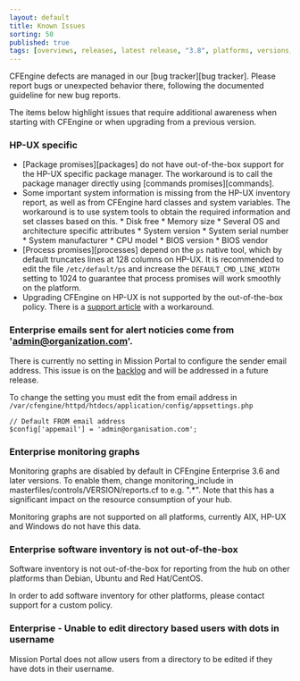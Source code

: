 ```yaml
---
layout: default
title: Known Issues
sorting: 50
published: true
tags: [overviews, releases, latest release, "3.8", platforms, versions, known issues]
---
```


CFEngine defects are managed in our [bug tracker][bug tracker]. Please report
bugs or unexpected behavior there, following the documented guideline for new
bug reports.

The items below highlight issues that require additional awareness when starting
with CFEngine or when upgrading from a previous version.

### HP-UX specific

* [Package promises][packages] do not have out-of-the-box support for the HP-UX
  specific package manager. The workaround is to call the package manager
  directly using [commands promises][commands].
* Some important system information is missing from the HP-UX inventory report,
  as well as from CFEngine hard classes and system variables. The workaround is
  to use system tools to obtain the required information and set classes based
  on this.
        * Disk free
        * Memory size
        * Several OS and architecture specific attributes
                * System version
                * System serial number
                * System manufacturer
                * CPU model
                * BIOS version
                * BIOS vendor
* [Process promises][processes] depend on the `ps` native tool, which by
  default truncates lines at 128 columns on HP-UX. It is recommended to edit
  the file `/etc/default/ps` and increase the `DEFAULT_CMD_LINE_WIDTH` setting
  to 1024 to guarantee that process promises will work smoothly on the
  platform.
* Upgrading CFEngine on HP-UX is not supported by the out-of-the-box policy.
  There is a [support article](https://cfengine.zendesk.com/hc/en-us/articles/205454908)
  with a workaround.

### Enterprise emails sent for alert noticies come from 'admin@organization.com'.
There is currently no setting in Mission Portal to configure the sender email
address. This issue is on the [backlog](https://dev.cfengine.com/issues/6726)
and will be addressed in a future release.

To change the setting you must edit the from email address in
`/var/cfengine/httpd/htdocs/application/config/appsettings.php`

```
// Default FROM email address
$config['appemail'] = 'admin@organisation.com';
```

### Enterprise monitoring graphs

Monitoring graphs are disabled by default in CFEngine Enterprise 3.6 and later
versions.  To enable them, change monitoring_include in
masterfiles/controls/VERSION/reports.cf to e.g. ".*".  Note that this has a
significant impact on the resource consumption of your hub.

Monitoring graphs are not supported on all platforms, currently AIX, HP-UX and
Windows do not have this data.

### Enterprise software inventory is not out-of-the-box

Software inventory is not out-of-the-box for reporting from the hub on other
platforms than Debian, Ubuntu and Red Hat/CentOS.

In order to add software inventory for other platforms,
please contact support for a custom policy.

### Enterprise - Unable to edit directory based users with dots in username

Mission Portal does not allow users from a directory to be edited if they have
dots in their username.
